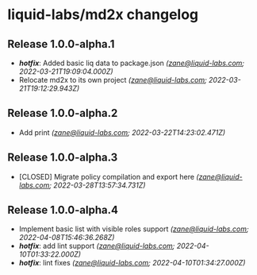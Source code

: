 # liquid-labs/md2x changelog


## Release 1.0.0-alpha.1
* _**hotfix**_: Added basic liq data to package.json _(zane@liquid-labs.com; 2022-03-21T19:09:04.000Z)_
* Relocate md2x to its own project _(zane@liquid-labs.com; 2022-03-21T19:12:29.943Z)_

## Release 1.0.0-alpha.2
* Add print _(zane@liquid-labs.com; 2022-03-22T14:23:02.471Z)_

## Release 1.0.0-alpha.3
* [CLOSED] Migrate policy compilation and export here _(zane@liquid-labs.com; 2022-03-28T13:57:34.731Z)_

## Release 1.0.0-alpha.4
* Implement basic list with visible roles support _(zane@liquid-labs.com; 2022-04-08T15:46:36.268Z)_
* _**hotfix**_: add lint support _(zane@liquid-labs.com; 2022-04-10T01:33:22.000Z)_
* _**hotfix**_: lint fixes _(zane@liquid-labs.com; 2022-04-10T01:34:27.000Z)_
